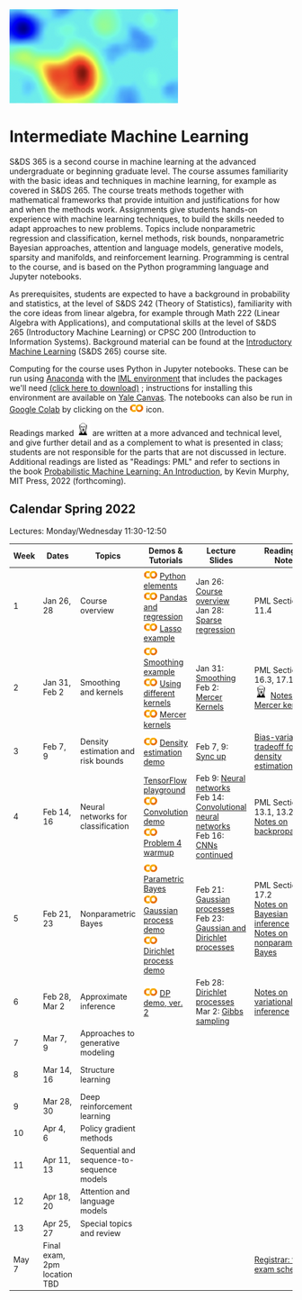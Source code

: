 <head>
  <title> Intermediate Machine Learning </title>
  <link rel="stylesheet" href="theme/css/main.css" />
  <link rel="shortcut icon" type="image/x-icon" href="favicon.ico?">
</head>


<img src="./heatmap2.png" width="300" align="bottom">

Intermediate Machine Learning
===============================


S&DS 365 is a second course in machine learning at the advanced undergraduate or beginning graduate level. The course assumes familiarity with the basic ideas and techniques in machine learning, for example as covered in S&DS 265. The course treats methods together with mathematical frameworks that provide intuition and justifications for how and when the methods work. Assignments give students hands-on experience with machine learning techniques, to build the skills needed to adapt  approaches to new problems. Topics include nonparametric regression and classification, kernel methods, risk bounds, nonparametric Bayesian approaches, attention and language models, generative models, sparsity and manifolds, and reinforcement learning. Programming is central to the course, and is based on the Python programming language and Jupyter notebooks.

As prerequisites, students are expected to have a background in probability and statistics, at the level of S&DS 242 (Theory of Statistics), familiarity with the core ideas from linear algebra, for example through Math 222 (Linear Algebra with Applications), and computational skills at the level of S&DS 265 (Introductory Machine Learning) or CPSC 200 (Introduction to Information Systems). Background material can be found at the
[Introductory Machine Learning](http://introml.ydata123.org) (S&DS 265)  course site.


Computing for the course uses Python in Jupyter notebooks. These can be run using [Anaconda](https://www.anaconda.com/products/individual) with the [IML environment](https://raw.githubusercontent.com/YData123/sds365-sp22/main/env/IML_env.yml) that includes the packages we'll need <a href="https://raw.githubusercontent.com/YData123/sds365-sp22/main/env/IML_env.zip" download>(click here to download)</a>
; instructions for installing this environment are available on [Yale Canvas](https://canvas.yale.edu).  The notebooks can also be run in [Google Colab](https://colab.research.google.com) by clicking on the [<img width="25" src="colab.svg">](https://colab.research.google.com) icon.

Readings marked <img width="25" src="scream.png"> are written at a more advanced and technical level, and give further detail and as a complement to what is presented in class; students are not responsible for the parts that are not discussed in lecture. Additional readings are listed as "Readings: PML" and refer to sections in the book [Probabilistic Machine Learning: An Introduction](https://probml.github.io/pml-book/book1.html), by Kevin Murphy, MIT Press, 2022 (forthcoming).

Calendar Spring 2022
---
Lectures: Monday/Wednesday 11:30-12:50


Week | Dates |  Topics | Demos & Tutorials |  Lecture Slides | Readings & Notes | Assignments & Exams
----------- | ----------- | ------------- | ------------ | ------------- | ------------- | -----------
1 | Jan 26, 28 |    Course overview |  [<img width="25" src="colab.svg">](https://colab.research.google.com/github/YData123/sds265-fa21/blob/master/demos/python/python-elements.ipynb) [Python elements](https://github.com/YData123/sds265-fa21/raw/main/demos/python/python-elements.zip)  <br>  [<img width="25" src="colab.svg">](https://colab.research.google.com/github/YData123/sds265-fa21/blob/master/demos/covid-trends/covid-trends.ipynb) [Pandas and regression](https://github.com/YData123/sds265-fa21/raw/main/demos/covid-trends/covid-trends.zip) <br> [<img width="25" src="colab.svg">](https://colab.research.google.com/github/YData123/sds365-sp22/blob/master/demos/lasso/lasso-example.ipynb) [Lasso example](https://github.com/YData123/sds365-sp22/raw/main/demos/lasso/lasso-example.zip)  | Jan 26: [Course overview](https://github.com/YData123/sds365-sp22/raw/main/lectures/lecture-jan-26.pdf) <br> Jan 28: [Sparse regression](https://github.com/YData123/sds365-sp22/raw/main/lectures/lecture-jan-28.pdf) | PML Section 11.4  |
2 | Jan 31, Feb 2 | Smoothing and kernels |  [<img width="25" src="colab.svg">](https://colab.research.google.com/github/YData123/sds365-sp22/blob/master/demos/smoothing/smoothing-demo.ipynb) [Smoothing example](https://github.com/YData123/sds365-sp22/raw/main/demos/smoothing/smoothing-demo.zip) <br> [<img width="25" src="colab.svg">](https://colab.research.google.com/github/YData123/sds365-sp22/blob/master/demos/smoothing/smoothing-demo2.ipynb) [Using different kernels](https://github.com/YData123/sds365-sp22/raw/main/demos/smoothing/smoothing-demo2.zip) <br> [<img width="25" src="colab.svg">](https://colab.research.google.com/github/YData123/sds365-sp22/blob/master/demos/mercer_kernels/mercer-kernel-demo.ipynb) [Mercer kernels](https://github.com/YData123/sds365-sp22/raw/main/demos/mercer_kernels/mercer-kernel-demo.zip) | Jan 31: [Smoothing](https://github.com/YData123/sds365-sp22/raw/main/lectures/lecture-jan-31.pdf) <br> Feb 2: [Mercer Kernels](https://github.com/YData123/sds365-sp22/raw/main/lectures/lecture-feb-2.pdf) <br> | PML Sections 16.3, 17.1 <br> <img width="25" src="scream.png"> [Notes on Mercer kernels](https://github.com/YData123/sds365-sp22/raw/main/notes/mercer-kernels.pdf)|
3 | Feb 7, 9 | Density estimation and risk bounds  | [<img width="25" src="colab.svg">](https://colab.research.google.com/github/YData123/sds365-sp22/blob/master/demos/smoothing/smoothing-demo3.ipynb) [Density estimation demo](https://github.com/YData123/sds365-sp22/raw/main/demos/smoothing/smoothing-demo3.zip)  | Feb 7, 9: [Sync up](https://github.com/YData123/sds365-sp22/raw/main/lectures/lecture-feb-7.pdf) | [Bias-variance tradeoff for density estimation](https://github.com/YData123/sds365-sp22/raw/main/notes/kernel-bias-variance.pdf) |  Feb 9: [<img width="25" src="colab.svg">](https://colab.research.google.com/github/YData123/sds365-sp22/blob/master/assignments/assn1/assn1.ipynb) [Assn1 out](https://github.com/YData123/sds365-sp22/raw/main/assignments/assn1/assn1.zip)
4 | Feb 14, 16 | Neural networks for classification | [TensorFlow playground](https://playground.tensorflow.org/) <br> [<img width="25" src="colab.svg">](https://colab.research.google.com/github/YData123/sds365-sp22/blob/master/demos/convolution/convolve_demo.ipynb) [Convolution demo](https://github.com/YData123/sds365-sp22/raw/main/demos/convolution/convolve_demo.zip) <br> [<img width="25" src="colab.svg">](https://colab.research.google.com/github/YData123/sds365-sp22/blob/master/demos/convolution/brain-food.ipynb) [Problem 4 warmup](https://github.com/YData123/sds365-sp22/raw/main/demos/convolution/brain-food.zip) | Feb 9: [Neural networks](https://github.com/YData123/sds365-sp22/raw/main/lectures/lecture-feb-9.pdf) <br> Feb 14: [Convolutional neural networks](https://github.com/YData123/sds365-sp22/raw/main/lectures/lecture-feb-14.pdf) <br> Feb 16: [CNNs continued](https://github.com/YData123/sds365-sp22/raw/main/lectures/lecture-feb-16.pdf) | PML Sections 13.1, 13.2 <br> [Notes on backpropagation](https://github.com/YData123/sds265-fa21/raw/main/notes/backprop.pdf) | Feb 16: [Quiz 1](https://yale.instructure.com/courses/76095/quizzes/51447)
5 | Feb 21, 23 | Nonparametric Bayes | [<img width="25" src="colab.svg">](https://colab.research.google.com/github/YData123/sds265-fa21/blob/master/demos/bayes/bayes.ipynb) [Parametric Bayes](https://github.com/YData123/sds265-fa21/raw/main/demos/bayes/bayes.zip) <br>  [<img width="25" src="colab.svg">](https://colab.research.google.com/github/YData123/sds365-sp22/blob/master/demos/gaussian_processes/gp_demo.ipynb) [Gaussian process demo](https://github.com/YData123/sds365-sp22/raw/main/demos/gaussian_processes/gp_demo.zip) <br> [<img width="25" src="colab.svg">](https://colab.research.google.com/github/YData123/sds365-sp22/blob/master/demos/dirichlet_processes/dp_demo.ipynb) [Dirichlet process demo](https://github.com/YData123/sds365-sp22/raw/main/demos/dirichlet_processes/dp_demo.zip) |  Feb 21: [Gaussian processes](https://github.com/YData123/sds365-sp22/raw/main/lectures/lecture-feb-21.pdf) <br> Feb 23: [Gaussian and Dirichlet processes](https://github.com/YData123/sds365-sp22/raw/main/lectures/lecture-feb-23.pdf)  | PML Section 17.2 <br> [Notes on Bayesian inference](https://github.com/YData123/sds265-fa21/raw/main/notes/bayes-notes.pdf) <br> [Notes on nonparametric Bayes](https://github.com/YData123/sds365-sp22/raw/main/notes/nonparametric-bayes.pdf) |  Feb 23: Assn 1 in; [<img width="25" src="colab.svg">](https://colab.research.google.com/github/YData123/sds365-sp22/blob/master/assignments/assn2/assn2.ipynb) [Assn2 out](https://github.com/YData123/sds365-sp22/raw/main/assignments/assn2/assn2.zip)
6 | Feb 28, Mar 2 | Approximate inference | [<img width="25" src="colab.svg">](https://colab.research.google.com/github/YData123/sds365-sp22/blob/master/demos/dirichlet_processes/dp_demo2.ipynb) [DP demo, ver. 2](https://github.com/YData123/sds365-sp22/raw/main/demos/dirichlet_processes/dp_demo2.zip) | Feb 28: [Dirichlet processes](https://github.com/YData123/sds365-sp22/raw/main/lectures/lecture-feb-28.pdf) <br> Mar 2: [Gibbs sampling](https://github.com/YData123/sds365-sp22/raw/main/lectures/lecture-mar-02.pdf)  |  [Notes on variational inference](https://github.com/YData123/sds365-sp22/raw/main/notes/variational.pdf) | Mar 2: [Quiz 2](https://yale.instructure.com/courses/76095/quizzes/51694)
7 | Mar 7, 9 | Approaches to generative modeling |  |  | | Mar 9: Assn 2 in
8 | Mar 14, 16 |  Structure learning  |  |  | | Mar 16: Midterm exam
9 | Mar 28, 30 | Deep reinforcement learning | | | | Mar 30: Assn 3 out
10 | Apr 4, 6 | Policy gradient methods |  |  | | Apr 6: Quiz 3
11 | Apr 11, 13 | Sequential and sequence-to-sequence  models |  | | | Apr 13: Assn 3 in; Assn 4 out
12 | Apr 18, 20 | Attention and language models |  | | | Apr 20: Quiz 4
13 | Apr 25, 27 | Special topics and review |  |  | | Apr 27: Assn 4 in
   | May 7  | Final exam, 2pm location TBD | | | | [Registrar: final exam schedule](http://catalog.yale.edu/ycps/final-examination-schedules/)


<div class="classMap">
</div>
